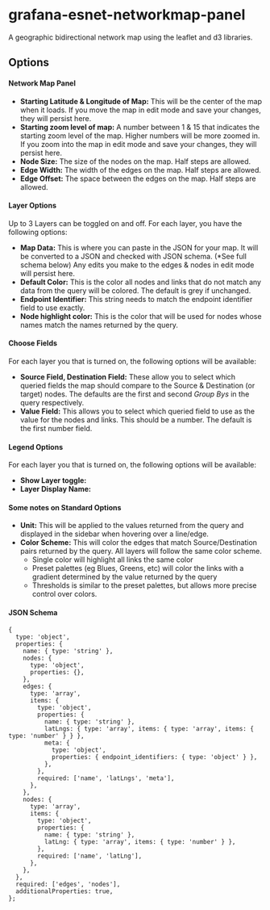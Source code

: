 # grafana-esnet-networkmap-panel
A geographic bidirectional network map using the leaflet and d3 libraries.

## Options
#### Network Map Panel
- **Starting Latitude & Longitude of Map:** This will be the center of the map when it loads.  If you move the map in edit mode and save your changes, they will persist here.
- **Starting zoom level of map:** A number between 1 & 15 that indicates the starting zoom level of the map. Higher numbers will be more zoomed in. If you zoom into the map in edit mode and save your changes, they will persist here.
- **Node Size:** The size of the nodes on the map.  Half steps are allowed.
- **Edge Width:** The width of the edges on the map.  Half steps are allowed.
- **Edge Offset:** The space between the edges on the map.  Half steps are allowed.

#### Layer Options
Up to 3 Layers can be toggled on and off.  For each layer, you have the following options:
- **Map Data:** This is where you can paste in the JSON for your map.  It will be converted to a JSON and checked with JSON schema. (*See full schema below)
Any edits you make to the edges & nodes in edit mode will persist here.
- **Default Color:** This is the color all nodes and links that do not match any data from the query will be colored.  The default is grey if unchanged.
- **Endpoint Identifier:** This string needs to match the endpoint identifier field to use exactly.
- **Node highlight color:** This is the color that will be used for nodes whose names match the names returned by the query.


#### Choose Fields
For each layer you that is turned on, the following options will be available:
- **Source Field, Destination Field:** These allow you to select which queried fields the map should compare to the Source & Destination (or target) nodes.  The defaults are the first and second *Group Bys* in the query respectively.
- **Value Field:** This allows you to select which queried field to use as the value for the nodes and links.  This should be a number.  The default is the first number field.

#### Legend Options
For each layer you that is turned on, the following options will be available:
- **Show Layer toggle:**
- **Layer Display Name:**

#### Some notes on Standard Options
- **Unit:** This will be applied to the values returned from the query and displayed in the sidebar when hovering over a line/edge.
- **Color Scheme:** This will color the edges that match Source/Destination pairs returned by the query.  All layers will follow the same color scheme.
  - Single color will highlight all links the same color 
  - Preset palettes (eg Blues, Greens, etc) will color the links with a gradient determined by the value returned by the query
  - Thresholds is similar to the preset palettes, but allows more precise control over colors.


#### JSON Schema
```
{
  type: 'object',
  properties: {
    name: { type: 'string' },
    nodes: {
      type: 'object',
      properties: {},
    },
    edges: {
      type: 'array',
      items: {
        type: 'object',
        properties: {
          name: { type: 'string' },
          latLngs: { type: 'array', items: { type: 'array', items: { type: 'number' } } },
          meta: {
            type: 'object',
            properties: { endpoint_identifiers: { type: 'object' } },
          },
        },
        required: ['name', 'latLngs', 'meta'],
      },
    },
    nodes: {
      type: 'array',
      items: {
        type: 'object',
        properties: {
          name: { type: 'string' },
          latLng: { type: 'array', items: { type: 'number' } },
        },
        required: ['name', 'latLng'],
      },
    },
  },
  required: ['edges', 'nodes'],
  additionalProperties: true,
};
```

